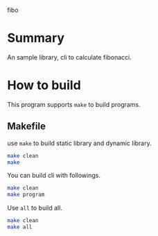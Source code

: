 fibo

# Summary

An sample library, cli to calculate fibonacci.

# How to build

This program supports `make` to build programs.

## Makefile

use `make` to build static library and dynamic library.

```bash
make clean
make
```
You can build cli with followings.

```bash
make clean
make program
```

Use `all` to build all.

```bash
make clean
make all
```
